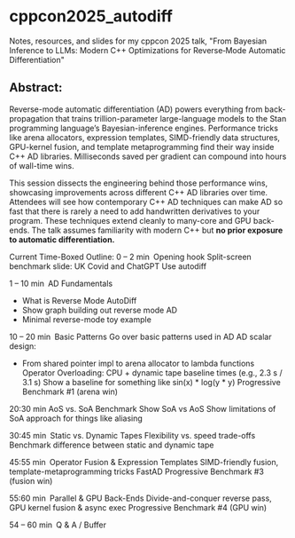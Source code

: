 # cppcon2025_autodiff
Notes, resources, and slides for my cppcon 2025 talk, "From Bayesian Inference to LLMs: Modern C++ Optimizations for Reverse‑Mode Automatic Differentiation"


## Abstract:
Reverse-mode automatic differentiation (AD) powers everything from back-propagation that trains trillion-parameter large-language models to the Stan programming language’s Bayesian-inference engines. Performance tricks like arena allocators, expression templates, SIMD-friendly data structures, GPU-kernel fusion, and template metaprogramming find their way inside C++ AD libraries. Milliseconds saved per gradient can compound into hours of wall-time wins.

This session dissects the engineering behind those performance wins, showcasing improvements across different C++ AD libraries over time. Attendees will see how contemporary C++ AD techniques can make AD so fast that there is rarely a need to add handwritten derivatives to your program. These techniques extend cleanly to many-core and GPU back-ends. The talk assumes familiarity with modern C++ but **no prior exposure to automatic differentiation.**

Current Time-Boxed Outline:
0 – 2 min Opening hook
Split-screen benchmark slide: UK Covid and ChatGPT Use autodiff

1 – 10 min AD Fundamentals
- What is Reverse Mode AutoDiff
- Show graph building out reverse mode AD
- Minimal reverse-mode toy example

10 – 20 min Basic Patterns
Go over basic patterns used in AD
AD scalar design:
 - From shared pointer impl to arena allocator to lambda functions
Operator Overloading:
CPU + dynamic tape baseline times (e.g., 2.3 s / 3.1 s)
Show a baseline for something like sin(x) * log(y * y)
Progressive Benchmark #1 (arena win)

20:30 min AoS vs. SoA Benchmark
Show SoA vs AoS
Show limitations of SoA approach for things like aliasing

30:45 min Static vs. Dynamic Tapes
Flexibility vs. speed trade-offs
Benchmark difference between static and dynamic tape

45:55 min Operator Fusion & Expression Templates
SIMD-friendly fusion, template-metaprogramming tricks
FastAD
Progressive Benchmark #3 (fusion win)

55:60 min Parallel & GPU Back-Ends
Divide-and-conquer reverse pass, GPU kernel fusion & async exec
Progressive Benchmark #4 (GPU win)


54 – 60 min Q & A / Buffer
